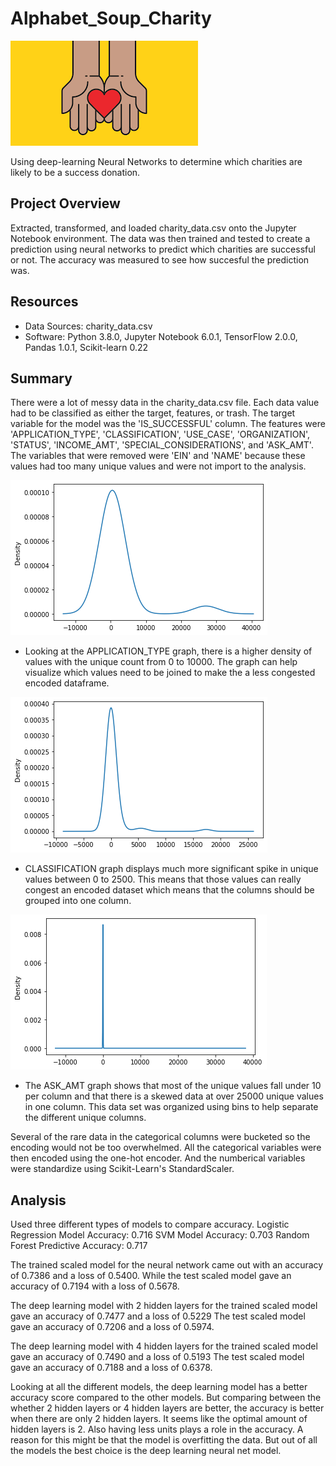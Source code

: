 # Alphabet_Soup_Charity
![Charity](Images/charity.png)

Using deep-learning Neural Networks to determine which charities are likely to be a success donation.

## Project Overview
Extracted, transformed, and loaded charity_data.csv onto the Jupyter Notebook environment. The data was then trained and tested to create a prediction using neural networks to predict which charities are successful or not. The accuracy was measured to see how succesful the prediction was.

## Resources
- Data Sources: charity_data.csv
- Software: Python 3.8.0, Jupyter Notebook 6.0.1, TensorFlow 2.0.0, Pandas 1.0.1, Scikit-learn 0.22

## Summary
There were a lot of messy data in the charity_data.csv file. Each data value had to be classified as either the target, features, or trash.
The target variable for the model was the 'IS_SUCCESSFUL' column.
The features were 'APPLICATION_TYPE', 'CLASSIFICATION', 'USE_CASE', 'ORGANIZATION', 'STATUS', 'INCOME_AMT', 'SPECIAL_CONSIDERATIONS', and 'ASK_AMT'.
The variables that were removed were 'EIN' and 'NAME' because these values had too many unique values and were not import to the analysis.

![Charity](Images/app_plt.png)

- Looking at the APPLICATION_TYPE graph, there is a higher density of values with the unique count from 0 to 10000. The graph can help visualize which values need to be joined to make the a less congested encoded dataframe.

![Charity](Images/class_plt.png)

- CLASSIFICATION graph displays much more significant spike in unique values between 0 to 2500. This means that those values can really congest an encoded dataset which means that the columns should be grouped into one column.

![Charity](Images/ask_plt.png)

- The ASK_AMT graph shows that most of the unique values fall under 10 per column and that there is a skewed data at over 25000 unique values in one column. This data set was organized using bins to help separate the different unique columns.

Several of the rare data in the categorical columns were bucketed so the encoding would not be too overwhelmed. 
All the categorical variables were then encoded using the one-hot encoder.
And the numberical variables were standardize using Scikit-Learn's StandardScaler.

## Analysis
Used three different types of models to compare accuracy.
Logistic Regression Model Accuracy: 0.716
SVM Model Accuracy: 0.703
Random Forest Predictive Accuracy: 0.717

The trained scaled model for the neural network came out with an accuracy of 0.7386 and a loss of 0.5400.
While the test scaled model gave an accuracy of 0.7194 with a loss of 0.5678.

The deep learning model with 2 hidden layers for the trained scaled model gave an accuracy of 0.7477 and a loss of 0.5229
The test scaled model gave an accuracy of 0.7206 and a loss of 0.5974.

The deep learning model with 4 hidden layers for the trained scaled model gave an accuracy of 0.7490 and a loss of 0.5193
The test scaled model gave an accuracy of 0.7188 and a loss of 0.6378.

Looking at all the different models, the deep learning model has a better accuracy score compared to the other models. But comparing between the whether 2 hidden layers or 4 hidden layers are better, the accuracy is better when there are only 2 hidden layers. It seems like the optimal amount of hidden layers is 2. Also having less units plays a role in the accuracy. A reason for this might be that the model is overfitting the data. But out of all the models the best choice is the deep learning neural net model.